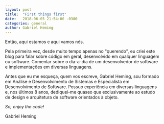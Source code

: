 ```yaml
---
layout: post
title:  "First things first"
date:   2018-06-05 21:54:00 -0300
categories: general
author: Gabriel Heming
---
```

Então, aqui estamos e aqui vamos nós.

Pela primeira vez, desde muito tempo apenas no "querendo", eu criei este blog para falar sobre código em geral,
desenvolvido em qualquer linguagem ou software. Comentar sobre o dia-a-dia de um desenvolvedor de software e
implementações em diversas linguagens.

Antes que eu me esqueça, quem vos escreve, Gabriel Heming, sou formado em Análise e Desenvolvimento de Sistemas
e Especialista em Desenvolvimento de Software. Possuo experiência em diversas linguagens e, nos últimos 8 anos,
dediquei-me quaseo que exclusivamente ao estudo de design e arquitetura de software orientados à objeto.

*So, enjoy the code!*

Gabriel Heming
